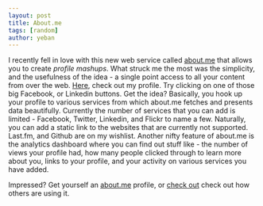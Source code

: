 ```yaml
--- 
layout: post
title: About.me
tags: [random]
author: yeban
---
```


I recently fell in love with this new web service called [about.me](http://about.me "about.me") that allows you to create *profile mashups*. What struck me the most was the simplicity, and the usefulness of the idea - a single point access to all your content from over the web. [Here](http://about.me/yeban "about.me/yeban"), check out my profile. Try clicking on one of those big Facebook, or Linkedin buttons. Get the idea? Basically, you hook up your profile to various services from which about.me fetches and presents data beautifully. Currently the number of services that you can add is limited - Facebook, Twitter, Linkedin, and Flickr to name a few. Naturally, you can add a static link to the websites that are currently not supported. Last.fm, and Github are on my wishlist. Another nifty feature of about.me is the analytics dashboard where you can find out stuff like - the number of views your profile had, how many people clicked through to learn more about you, links to your profile, and your activity on various services you have added.

Impressed? Get yourself an [about.me](http://about.me "about.me") profile, or [check out](http://about.me/directory "about.me/directory") check out how others are using it.
